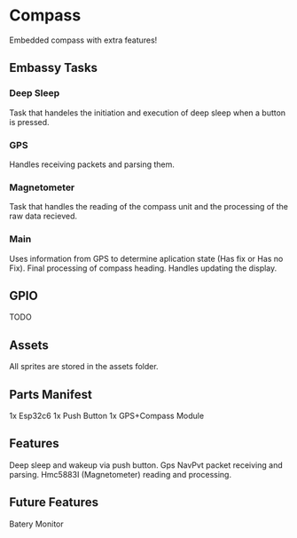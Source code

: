 # Compass
Embedded compass with extra features!

## Embassy Tasks
### Deep Sleep
Task that handeles the initiation and execution of deep sleep when a button is pressed.
### GPS
Handles receiving packets and parsing them.
### Magnetometer
Task that handles the reading of the compass unit and the processing of the raw data recieved.
### Main
Uses information from GPS to determine aplication state (Has fix or Has no Fix).
Final processing of compass heading.
Handles updating the display.

## GPIO
TODO

## Assets
All sprites are stored in the assets folder.

## Parts Manifest
1x Esp32c6
1x Push Button
1x GPS+Compass Module

## Features
Deep sleep and wakeup via push button.
Gps NavPvt packet receiving and parsing.
Hmc5883I (Magnetometer) reading and processing.

## Future Features
Batery Monitor
